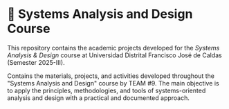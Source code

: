 # 🧩 Systems Analysis and Design Course

This repository contains the academic projects developed for the *Systems Analysis & Design* course at Universidad Distrital Francisco José de Caldas (Semester 2025-III).

Contains the materials, projects, and activities developed throughout the "Systems Analysis and Design" course by TEAM #9.
The main objective is to apply the principles, methodologies, and tools of systems-oriented analysis and design with a practical and documented approach.
